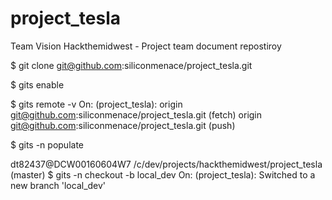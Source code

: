 project_tesla
=============

Team Vision Hackthemidwest - Project team document repostiroy

$ git clone git@github.com:siliconmenace/project_tesla.git

$ gits enable

$ gits remote -v
On: (project_tesla):
  origin        git@github.com:siliconmenace/project_tesla.git (fetch)
  origin        git@github.com:siliconmenace/project_tesla.git (push)

$ gits -n populate

dt82437@DCW00160604W7 /c/dev/projects/hackthemidwest/project_tesla (master)
$ gits -n checkout -b local_dev
On: (project_tesla):
  Switched to a new branch 'local_dev'

